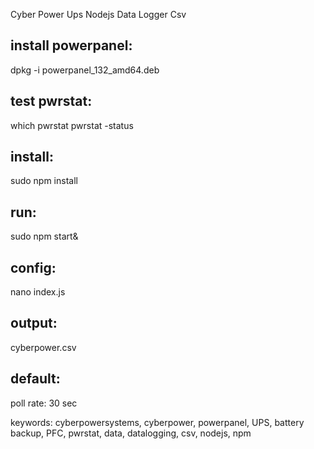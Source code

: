 Cyber Power Ups Nodejs Data Logger Csv

install powerpanel:
----------------
   dpkg -i powerpanel_132_amd64.deb

test pwrstat:
----------------
   which pwrstat
   pwrstat -status

install:
----------------
   sudo npm install

run:
----------------
   sudo npm start&

config:
----------------
   nano index.js

output:
----------------
   cyberpower.csv

default:
----------------
   poll rate: 30 sec



keywords:
cyberpowersystems, cyberpower, powerpanel, UPS, battery backup, PFC, pwrstat, data, datalogging, csv, nodejs, npm

